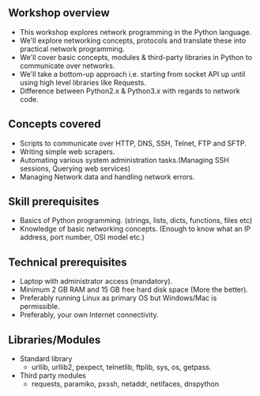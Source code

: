 
## Workshop overview

- This workshop explores network programming in the Python language.
- We'll explore networking concepts, protocols and translate these into practical network programming.
- We'll cover basic concepts, modules & third-party libraries in Python to communicate over networks.
- We'll take a bottom-up approach i.e. starting from socket API up until using high level libraries like Requests.
- Difference between Python2.x & Python3.x with regards to network code.

## Concepts covered
- Scripts to communicate over HTTP, DNS, SSH, Telnet, FTP and SFTP.
- Writing simple web scrapers.
- Automating various system administration tasks.(Managing SSH sessions, Querying web services)
- Managing Network data and handling network errors.

## Skill prerequisites

- Basics of Python programming. (strings, lists, dicts, functions, files etc)
- Knowledge of basic networking concepts. (Enough to know what an IP address, port number, OSI model etc.)

## Technical prerequisites

-  Laptop with administrator access (mandatory).
-  Minimum 2 GB RAM and 15 GB free hard disk space (More the better).
-  Preferably running Linux as primary OS but Windows/Mac is permissible.
-  Preferably, your own Internet connectivity.

## Libraries/Modules

- Standard library
  	* urllib, urllib2, pexpect, telnetlib, ftplib, sys, os, getpass.
- Third party modules
  	* requests, paramiko, pxssh, netaddr, netifaces, dnspython
